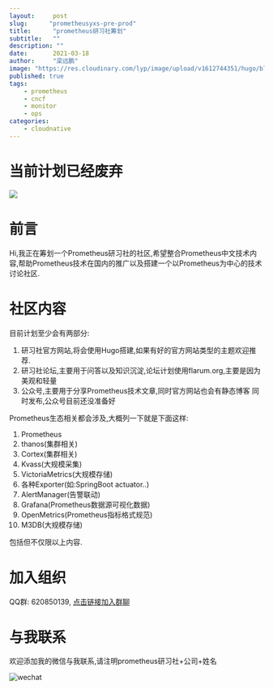 ```yaml
---
layout:     post 
slug:      "prometheusyxs-pre-prod"
title:      "prometheus研习社筹划"
subtitle:   ""
description: ""
date:       2021-03-18
author:     "梁远鹏"
image: "https://res.cloudinary.com/lyp/image/upload/v1612744351/hugo/blog.github.io/pexels-bruno-cervera-6032877.jpg"
published: true
tags:
    - prometheus
    - cncf
    - monitor
    - ops
categories: 
    - cloudnative
---  
```


# 当前计划已经废弃  

![](https://em-content.zobj.net/thumbs/160/apple/325/warning_26a0-fe0f.png)

# 前言 

Hi,我正在筹划一个Prometheus研习社的社区,希望整合Prometheus中文技术内容,帮助Prometheus技术在国内的推广以及搭建一个以Prometheus为中心的技术讨论社区.  

# 社区内容  

目前计划至少会有两部分:  

1. 研习社官方网站,将会使用Hugo搭建,如果有好的官方网站类型的主题欢迎推荐.  
2. 研习社论坛,主要用于问答以及知识沉淀,论坛计划使用flarum.org,主要是因为美观和轻量  
3. 公众号,主要用于分享Prometheus技术文章,同时官方网站也会有静态博客 同时发布,公众号目前还没准备好    

Prometheus生态相关都会涉及,大概列一下就是下面这样:  

1. Prometheus  
2. thanos(集群相关)  
3. Cortex(集群相关)  
4. Kvass(大规模采集)  
5. VictoriaMetrics(大规模存储)  
6. 各种Exporter(如:SpringBoot actuator..)  
7. AlertManager(告警联动)  
8. Grafana(Prometheus数据源可视化数据)  
9. OpenMetrics(Prometheus指标格式规范)  
10. M3DB(大规模存储)  

包括但不仅限以上内容.  

# 加入组织  

QQ群: 620850139, [点击链接加入群聊](https://jq.qq.com/?_wv=1027&k=pJVU31dd)

# 与我联系

欢迎添加我的微信与我联系,请注明prometheus研习社+公司+姓名  

![wechat](https://res.cloudinary.com/lyp/image/upload/v1614786289/weixin.jpg)